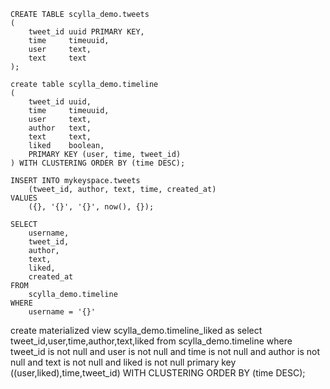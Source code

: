 ````cassandraql
CREATE TABLE scylla_demo.tweets
(
    tweet_id uuid PRIMARY KEY,
    time     timeuuid,
    user     text,
    text     text
);
````

````cassandraql
create table scylla_demo.timeline
(
    tweet_id uuid,
    time     timeuuid,
    user     text,
    author   text,
    text     text,
    liked    boolean,
    PRIMARY KEY (user, time, tweet_id)
) WITH CLUSTERING ORDER BY (time DESC);
````

````cassandraql
INSERT INTO mykeyspace.tweets
    (tweet_id, author, text, time, created_at)
VALUES 
    ({}, '{}', '{}', now(), {}); 
````

````cassandraql
SELECT 
    username,
    tweet_id,
    author,
    text,
    liked,
    created_at
FROM 
    scylla_demo.timeline
WHERE 
    username = '{}'
````

create materialized view scylla_demo.timeline_liked as select tweet_id,user,time,author,text,liked
from scylla_demo.timeline
where tweet_id is not null and
user is not null and
time is not null and
author is not null and
text is not null and
liked is not null
primary key ((user,liked),time,tweet_id)
WITH CLUSTERING ORDER BY (time DESC);